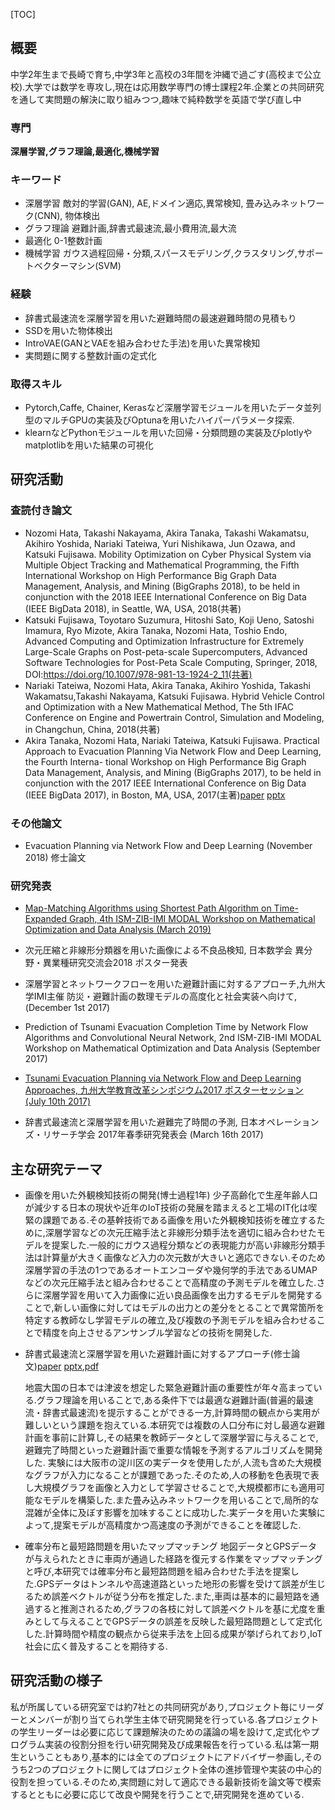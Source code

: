 [TOC]

## 概要

中学2年生まで長崎で育ち,中学3年と高校の3年間を沖縄で過ごす(高校まで公立校).大学では数学を専攻し,現在は応用数学専門の博士課程2年.企業との共同研究を通して実問題の解決に取り組みつつ,趣味で純粋数学を英語で学び直し中

### 専門

**深層学習,グラフ理論,最適化,機械学習**

### キーワード

* 深層学習
  敵対的学習(GAN), AE,ドメイン適応,異常検知, 畳み込みネットワーク(CNN), 物体検出
* グラフ理論
  避難計画,辞書式最速流,最小費用流,最大流
* 最適化
  0-1整数計画
* 機械学習
  ガウス過程回帰・分類,スパースモデリング,クラスタリング,サポートベクターマシン(SVM)

### 経験

* 辞書式最速流を深層学習を用いた避難時間の最速避難時間の見積もり
* SSDを用いた物体検出
* IntroVAE(GANとVAEを組み合わせた手法)を用いた異常検知
* 実問題に関する整数計画の定式化

### 取得スキル

* Pytorch,Caffe, Chainer, Kerasなど深層学習モジュールを用いたデータ並列型のマルチGPUの実装及びOptunaを用いたハイパーパラメータ探索.
* klearnなどPythonモジュールを用いた回帰・分類問題の実装及びplotlyやmatplotlibを用いた結果の可視化



## 研究活動

### 査読付き論文

* Nozomi Hata, Takashi Nakayama, Akira Tanaka, Takashi Wakamatsu, Akihiro Yoshida, Nariaki Tateiwa, Yuri Nishikawa, Jun Ozawa, and Katsuki Fujisawa. Mobility Optimization on Cyber Physical System via Multiple Object Tracking and Mathematical Programming, the Fifth International Workshop on High Performance Big Graph Data Management, Analysis, and Mining (BigGraphs 2018), to be held in conjunction with the 2018 IEEE International Conference on Big Data (IEEE BigData 2018), in Seattle, WA, USA, 2018(共著)
* Katsuki Fujisawa, Toyotaro Suzumura, Hitoshi Sato, Koji Ueno, Satoshi Imamura, Ryo Mizote, Akira Tanaka, Nozomi Hata, Toshio Endo, Advanced Computing and Optimization Infrastructure for Extremely Large-Scale Graphs on Post-peta-scale Supercomputers, Advanced Software Technologies for Post-Peta Scale Computing, Springer, 2018, DOI:https://doi.org/10.1007/978-981-13-1924-2_11(共著)
* Nariaki Tateiwa, Nozomi Hata, Akira Tanaka, Akihiro Yoshida, Takashi Wakamatsu,Takashi Nakayama, Katsuki Fujisawa. Hybrid Vehicle Control and Optimization with a New Mathematical Method, The 5th IFAC Conference on Engine and Powertrain Control, Simulation and Modeling, in Changchun, China, 2018(共著)
* Akira Tanaka, Nozomi Hata, Nariaki Tateiwa, Katsuki Fujisawa. Practical Approach to Evacuation Planning Via Network Flow and Deep Learning, the Fourth Interna- tional Workshop on High Performance Big Graph Data Management, Analysis, and Mining (BigGraphs 2017), to be held in conjunction with the 2017 IEEE International Conference on Big Data (IEEE BigData 2017), in Boston, MA, USA, 2017(主著)[paper](https://biggraphs.org/workshop2017.html) [pptx](https://www.slideshare.net/secret/DttCSitV44tFXf)



### その他論文

* Evacuation Planning via Network Flow and Deep Learning (November 2018) 修士論文



 ### 研究発表

* [Map-Matching Algorithms using Shortest Path Algorithm on Time-Expanded Graph, 4th ISM-ZIB-IMI MODAL Workshop on Mathematical Optimization and Data Analysis (March 2019)](https://www.slideshare.net/secret/MxnKUsDzlc3rdc)

* 次元圧縮と非線形分類器を用いた画像による不良品検知, 日本数学会 異分野・異業種研究交流会2018 ポスター発表

* 深層学習とネットワークフローを用いた避難計画に対するアプローチ,九州大学IMI主催 防災・避難計画の数理モデルの高度化と社会実装へ向けて, (December 1st 2017)

* Prediction of Tsunami Evacuation Completion Time by Network Flow Algorithms and Convolutional Neural Network, 2nd ISM-ZIB-IMI MODAL Workshop on Mathematical Optimization and Data Analysis (September 2017)

* [Tsunami Evacuation Planning via Network Flow and Deep Learning Approaches, 九州大学教育改革シンポジウム2017 ポスターセッション (July 10th 2017)](https://www.slideshare.net/secret/nbchbF2oQtNwNi)

* 辞書式最速流と深層学習を用いた避難完了時間の予測, 日本オペレーションズ・リサーチ学会 2017年春季研究発表会 (March 16th 2017)

  

## 主な研究テーマ

* 画像を用いた外観検知技術の開発(博士過程1年)
  少子高齢化で生産年齢人口が減少する日本の現状や近年のIoT技術の発展を踏まえると工場のIT化は喫緊の課題である.その基幹技術である画像を用いた外観検知技術を確立するために,深層学習などの次元圧縮手法と非線形分類手法を適切に組み合わせたモデルを提案した.一般的にガウス過程分類などの表現能力が高い非線形分類手法は計算量が大きく画像など入力の次元数が大きいと適応できない.そのため深層学習の手法の1つであるオートエンコーダや幾何学的手法であるUMAPなどの次元圧縮手法と組み合わせることで高精度の予測モデルを確立した.さらに深層学習を用いて入力画像に近い良品画像を出力するモデルを開発することで,新しい画像に対してはモデルの出力との差分をとることで異常箇所を特定する教師なし学習モデルの確立,及び複数の予測モデルを組み合わせることで精度を向上させるアンサンブル学習などの技術を開発した.

* 辞書式最速流と深層学習を用いた避難計画に対するアプローチ(修士論文)[paper](https://biggraphs.org/workshop2017.html) [pptx](https://www.slideshare.net/secret/DttCSitV44tFXf),[pdf](https://www.slideshare.net/secret/nbchbF2oQtNwNi)

  地震大国の日本では津波を想定した緊急避難計画の重要性が年々高まっている.グラフ理論を用いることで,ある条件下では最適な避難計画(普遍的最速流・辞書式最速流)を提示することができる一方,計算時間の観点から実用が難しいという課題を抱えている.本研究では複数の人口分布に対し最適な避難計画を事前に計算し,その結果を教師データとして深層学習に与えることで,避難完了時間といった避難計画で重要な情報を予測するアルゴリズムを開発した. 実験には大阪市の淀川区の実データを使用したが,人流も含めた大規模なグラフが入力になることが課題であった.そのため,人の移動を色表現で表し大規模グラフを画像と入力として学習させることで,大規模都市にも適用可能なモデルを構築した.また畳み込みネットワークを用いることで,局所的な混雑が全体に及ぼす影響を加味することに成功した.実データを用いた実験によって,提案モデルが高精度かつ高速度の予測ができることを確認した.

* 確率分布と最短路問題を用いたマップマッチング
  地図データとGPSデータが与えられたときに車両が通過した経路を復元する作業をマップマッチングと呼び,本研究では確率分布と最短路問題を組み合わせた手法を提案した.GPSデータはトンネルや高速道路といった地形の影響を受けて誤差が生じるため誤差ベクトルが従う分布を推定した.また,車両は基本的に最短路を通過すると推測されるため,グラフの各枝に対して誤差ベクトルを基に尤度を重みとして与えることでGPSデータの誤差を反映した最短路問題として定式化した.計算時間や精度の観点から従来手法を上回る成果が挙げられており,IoT社会に広く普及することを期待する.



## 研究活動の様子

私が所属している研究室では約7社との共同研究があり,プロジェクト毎にリーダーとメンバーが割り当てられ学生主体で研究開発を行っている.各プロジェクトの学生リーダーは必要に応じて課題解決のための議論の場を設けて,定式化やプログラム実装の役割分担を行い研究開発及び成果報告を行っている.私は第一期生ということもあり,基本的には全てのプロジェクトにアドバイザー参画し,そのうち2つのプロジェクトに関してはプロジェクト全体の進捗管理や実装の中心的役割を担っている.そのため,実問題に対して適応できる最新技術を論文等で模索するとともに必要に応じて改良や開発を行うことで,研究開発を進めている.